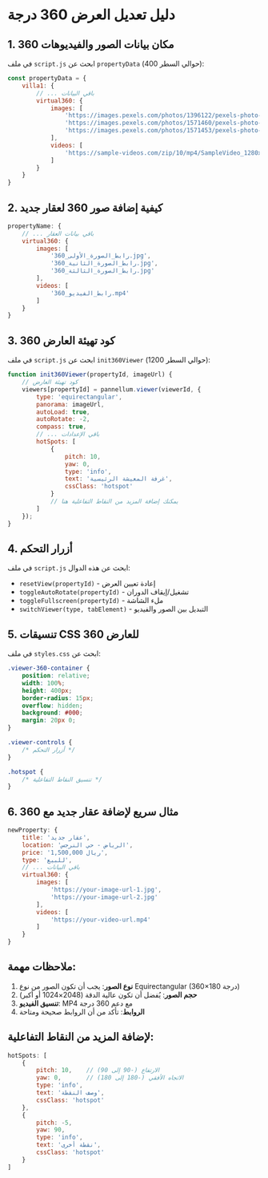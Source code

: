 # دليل تعديل العرض 360 درجة

## 1. مكان بيانات الصور والفيديوهات 360

في ملف `script.js` ابحث عن `propertyData` (حوالي السطر 400):

```javascript
const propertyData = {
    villa1: {
        // ... باقي البيانات
        virtual360: {
            images: [
                'https://images.pexels.com/photos/1396122/pexels-photo-1396122.jpeg?auto=compress&cs=tinysrgb&w=1200',
                'https://images.pexels.com/photos/1571460/pexels-photo-1571460.jpeg?auto=compress&cs=tinysrgb&w=1200',
                'https://images.pexels.com/photos/1571453/pexels-photo-1571453.jpeg?auto=compress&cs=tinysrgb&w=1200'
            ],
            videos: [
                'https://sample-videos.com/zip/10/mp4/SampleVideo_1280x720_1mb.mp4'
            ]
        }
    }
}
```

## 2. كيفية إضافة صور 360 لعقار جديد

```javascript
propertyName: {
    // ... باقي بيانات العقار
    virtual360: {
        images: [
            'رابط_الصورة_الأولى_360.jpg',
            'رابط_الصورة_الثانية_360.jpg',
            'رابط_الصورة_الثالثة_360.jpg'
        ],
        videos: [
            'رابط_الفيديو_360.mp4'
        ]
    }
}
```

## 3. كود تهيئة العارض 360

في ملف `script.js` ابحث عن `init360Viewer` (حوالي السطر 1200):

```javascript
function init360Viewer(propertyId, imageUrl) {
    // كود تهيئة العارض
    viewers[propertyId] = pannellum.viewer(viewerId, {
        type: 'equirectangular',
        panorama: imageUrl,
        autoLoad: true,
        autoRotate: -2,
        compass: true,
        // ... باقي الإعدادات
        hotSpots: [
            {
                pitch: 10,
                yaw: 0,
                type: 'info',
                text: 'غرفة المعيشة الرئيسية',
                cssClass: 'hotspot'
            }
            // يمكنك إضافة المزيد من النقاط التفاعلية هنا
        ]
    });
}
```

## 4. أزرار التحكم

في ملف `script.js` ابحث عن هذه الدوال:

- `resetView(propertyId)` - إعادة تعيين العرض
- `toggleAutoRotate(propertyId)` - تشغيل/إيقاف الدوران
- `toggleFullscreen(propertyId)` - ملء الشاشة
- `switchViewer(type, tabElement)` - التبديل بين الصور والفيديو

## 5. تنسيقات CSS للعارض 360

في ملف `styles.css` ابحث عن:

```css
.viewer-360-container {
    position: relative;
    width: 100%;
    height: 400px;
    border-radius: 15px;
    overflow: hidden;
    background: #000;
    margin: 20px 0;
}

.viewer-controls {
    /* أزرار التحكم */
}

.hotspot {
    /* تنسيق النقاط التفاعلية */
}
```

## 6. مثال سريع لإضافة عقار جديد مع 360

```javascript
newProperty: {
    title: 'عقار جديد',
    location: 'الرياض - حي النرجس',
    price: '1,500,000 ريال',
    type: 'للبيع',
    // ... باقي البيانات
    virtual360: {
        images: [
            'https://your-image-url-1.jpg',
            'https://your-image-url-2.jpg'
        ],
        videos: [
            'https://your-video-url.mp4'
        ]
    }
}
```

## ملاحظات مهمة:

1. **نوع الصور**: يجب أن تكون الصور من نوع Equirectangular (360×180 درجة)
2. **حجم الصور**: يُفضل أن تكون عالية الدقة (2048×1024 أو أكبر)
3. **تنسيق الفيديو**: MP4 مع دعم 360 درجة
4. **الروابط**: تأكد من أن الروابط صحيحة ومتاحة

## لإضافة المزيد من النقاط التفاعلية:

```javascript
hotSpots: [
    {
        pitch: 10,    // الارتفاع (-90 إلى 90)
        yaw: 0,       // الاتجاه الأفقي (-180 إلى 180)
        type: 'info',
        text: 'وصف النقطة',
        cssClass: 'hotspot'
    },
    {
        pitch: -5,
        yaw: 90,
        type: 'info',
        text: 'نقطة أخرى',
        cssClass: 'hotspot'
    }
]
```
